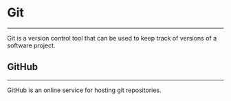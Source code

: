 # Git
<hr/>
Git is a version control tool that can be used to keep track of versions of a software project.

## GitHub
<hr/>
GitHub is an online service for hosting git repositories.
